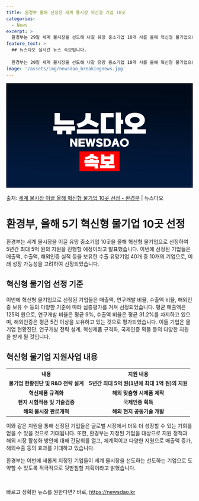 ```yaml
---
title: 환경부 올해 선정한 세계 물시장 혁신형 기업 10곳
categories:
  - News
excerpt: >
  환경부는 29일 세계 물시장을 선도해 나갈 유망 중소기업 10개 사를 올해 혁신형 물기업으로 지정했다고 밝혔…
feature_text: >
  ## 뉴스다오 실시간 뉴스 속보입니다.

  환경부는 29일 세계 물시장을 선도해 나갈 유망 중소기업 10개 사를 올해 혁신형 물기업으로 지정했다고 밝혔…
image: '/assets/img/newsdao_breakingnews.jpg'
---
```


![뉴스다오 속보](/assets/img/newsdao_breakingnews.jpg)

<p>출처: <a href="https://newsdao.kr/3948" rel="dofollow">세계 물시장 이끌 올해 혁신형 물기업 10곳 선정 - 환경부</a> | 뉴스다오</p>

<h1>환경부, 올해 5기 혁신형 물기업 10곳 선정</h1>

<p data-ke-size="size16">환경부는 세계 물시장을 이끌 유망 중소기업 10곳을 올해 혁신형 물기업으로 선정하여 5년간 최대 5억 원의 지원을 진행할 예정이라고 발표했습니다. 이번에 선정된 기업들은 매출액, 수출액, 해외인증 실적 등을 보유한 수출 유망기업 40개 중 10개의 기업으로, 미래 성장 가능성을 고려하여 선정되었습니다.</p>

<h2 data-ke-size="size26">혁신형 물기업 선정 기준</h2>

<p data-ke-size="size16">이번에 혁신형 물기업으로 선정된 기업들은 매출액, 연구개발 비율, 수출액 비율, 해외인증 보유 수 등의 다양한 기준에 따라 심층평가를 거쳐 선정되었습니다. 평균 매출액은 125억 원으로, 연구개발 비율은 평균 9%, 수출액 비율은 평균 31.2%를 차지하고 있으며, 해외인증은 평균 5건 이상을 보유하고 있는 것으로 평가되었습니다. 이들 기업은 물기업 현황진단, 연구개발 전략 설계, 혁신제품 규격화, 국제인증 획들 등의 다양한 지원을 받게 될 것입니다.</p>

<h2 data-ke-size="size26">혁신형 물기업 지원사업 내용</h2>

<table>
	<tr>
		<th>내용</th>
		<th>지원 내용</th>
	</tr>
	<tr>
		<td style="text-align: center; height: 17px;"><b>물기업 현황진단 및 R&amp;D 전략 설계</b></td>
		<td style="text-align: center; height: 17px;"><b>5년간 최대 5억 원(1년에 최대 1억 원)의 지원</b></td>
	</tr>
	<tr>
		<td style="text-align: center; height: 17px;"><b>혁신제품 규격화</b></td>
		<td style="text-align: center; height: 17px;"><b>해외 맞춤형 시제품 제작</b></td>
	</tr>
	<tr>
		<td style="text-align: center; height: 17px;"><b>현지 시험적용 및 기술검증</b></td>
		<td style="text-align: center; height: 17px;"><b>국제인증 획득</b></td>
	</tr>
	<tr>
		<td style="text-align: center; height: 17px;"><b>해외 물시장 판로개척</b></td>
		<td style="text-align: center; height: 17px;"><b>해외 현지 공동기술 개발</b></td>
	</tr>
</table>

<p data-ke-size="size16">이와 같은 지원을 통해 선정된 기업들은 글로벌 시장에서 더욱 더 성장할 수 있는 기회를 얻을 수 있을 것으로 기대됩니다. 또한, 환경부는 지정된 기업을 대상으로 지원 정책과 해외 시장 활성화 방안에 대해 간담회를 열고, 체계적이고 다양한 지원으로 매출액 증가, 해외수출 등의 효과를 기대하고 있습니다.</p>

<p data-ke-size="size16">환경부는 이번에 새롭게 지정된 기업들이 세계 물시장을 선도하는 선도하는 기업으로 도약할 수 있도록 적극적으로 뒷받침할 계획이라고 밝혔습니다.</p>

<p data-ke-size="size16">&nbsp;</p> 

빠르고 정확한 뉴스를 원한다면? 바로, <a href="https://newsdao.kr" rel="dofollow">https://newsdao.kr</a>


